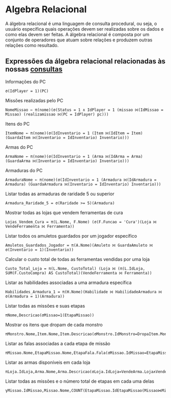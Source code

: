 # Algebra Relacional

A álgebra relacional é uma linguagem de consulta procedural, ou seja, o usuário especifica quais operações devem ser realizadas sobre os dados e como elas devem ser feitas. A álgebra relacional é composta por um conjunto de operadores que atuam sobre relações e produzem outras relações como resultado. 

## Expressões da álgebra relacional relacionadas às nossas [consultas](https://sbd1.github.io/2023.2-Monster-Hunter-World/modulo%202/dql/)

Informações do PC
```
σ(IdPlayer = 1)(PC)
```
Missões realizadas pelo PC
```
NomeMissao ← π(nome)(σ(Status = 1 ∧ IdPlayer = 1 (missao ⨝(IdMissao = Missao) (realizamissao ⨝(PC = IdPlayer) pc)))
```
Itens do PC
```
ItemNome ← π(nome)(σ(IdInventario = 1 (Item ⨝(IdItem = Item) (GuardaItem ⨝(Inventario = IdInventario) Inventario)))
```
Armas do PC
```
ArmaNome ← π(nome)(σ(IdInventario = 1 (Arma ⨝(IdArma = Arma) (GuardaArma ⨝(Inventario = IdInventario) Inventario)))
```
Armaduras do PC
```
ArmaduraNome ← π(nome)(σ(IdInventario = 1 (Armadura ⨝(IdArmadura = Armadura) (GuardaArmadura ⨝(Inventario = IdInventario) Inventario)))
```
Listar todas as armaduras de raridade 5 ou superior
```
Armadura_Raridade_5 = σ(Raridade >= 5)(Armadura)
```
Mostrar todas as lojas que vendem ferramentas de cura
```
Lojas_Vendem_Cura = π(L.Nome, F.Nome) (σ(F.Funcao = 'Cura')(Loja ⨝ VendeFerramenta ⨝ Ferramenta))
```
Listar todos os amuletos guardados por um jogador específico
```
Amuletos_Guardados_Jogador = π(A.Nome)(Amuleto ⨝ GuardaAmuleto ⨝ σ(Inventario = 1)(Inventario))
```
Calcular o custo total de todas as ferramentas vendidas por uma loja
```
Custo_Total_Loja = π(L.Nome, CustoTotal) (Loja ⨝ (π(L.IdLoja, SUM(F.CustoCompra) AS CustoTotal)(VendeFerramenta ⨝ Ferramenta))
```
Listar as habilidades associadas a uma armadura específica
```
Habilidades_Armadura_1 = π(H.Nome)(Habilidade ⨝ HabilidadeArmadura ⨝ σ(Armadura = 1)(Armadura))
```
Listar todas as missões e suas etapas
```
πNome,Descricao(σMissao=1(EtapaMissao))
```
Mostrar os itens que dropam de cada monstro
```
πMonstro.Nome,Item.Nome,Item.Descricao(σMonstro.IdMonstro=DropaItem.Monstro∧DropaItem.Item=Item.IdItem(Monstro⋈DropaItem⋈Item))
```
Listar as falas associadas a cada etapa de missão
```
πMissao.Nome,EtapaMissao.Nome,EtapaFala.Fala(σMissao.IdMissao=EtapaMissao.Missao∧EtapaMissao.IdEtapaMissao=EtapaFala.EtapaMissao(Missao⋈EtapaMissao⋈EtapaFala))
```
Listar as armas disponíveis em cada loja
```
πLoja.IdLoja,Arma.Nome,Arma.Descricao(σLoja.IdLoja=VendeArma.Loja∧VendeArma.Arma=Arma.IdArma(Loja⋈VendeArma⋈Arma))
```
Listar todas as missões e o número total de etapas em cada uma delas
```
γMissao.IdMissao,Missao.Nome,COUNT(EtapaMissao.IdEtapaMissao(Missao⋈Missao.IdMissao=EtapaMissao.MissaoEtapaMissao)
```
